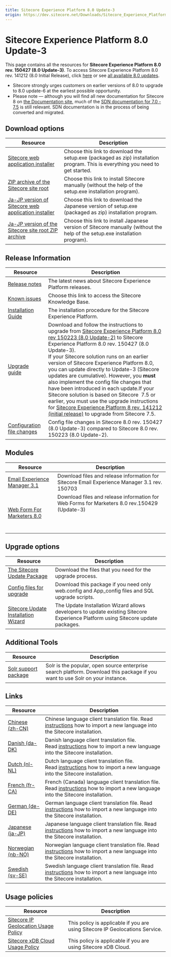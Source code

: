 ```yaml
---
title: Sitecore Experience Platform 8.0 Update-3
origin: https://dev.sitecore.net/Downloads/Sitecore_Experience_Platform/8_0/Sitecore_Experience_Platform_80_Update3.aspx
---
```


# Sitecore Experience Platform 8.0 Update-3

This page contains all the resources for **Sitecore Experience Platform 8.0 rev. 150427 (8.0 Update-3)**. To access Sitecore Experience Platform 8.0 rev. 141212 (8.0 Initial Release), click [here](/downloads/Sitecore_Experience_Platform/8_0/Sitecore_Experience_Platform_8_0) or see [all available 8.0 updates](/downloads/Sitecore_Experience_Platform/8_0).

  <Alert variant='warning' mb={4}>
    <AlertIcon />
    

-   Sitecore strongly urges customers on earlier versions of 8.0 to upgrade to 8.0 update-6 at the earliest possible opportunity.
-   Please note — although you will find all new documentation for Sitecore 8 on [the Documentation site](http://doc.sitecore.net), much of the [SDN documentation for 7.0 - 7.5](http://sdn.sitecore.net/Reference/Sitecore%207) is still relevant. SDN documentation is in the process of being converted and migrated.


  </Alert>
  

## Download options

 | Resource | Description |
 | --- | --- |
 | [Sitecore web application installer](https://sitecoredev.azureedge.net/~/media/08983194028541C78A59AE94126CAD69.ashx?date=20150430T110759) | Choose this link to download the setup.exe (packaged as zip) installation program. This is everything you need to get started. |
 | [ZIP archive of the Sitecore site root](https://sitecoredev.azureedge.net/~/media/0BD034BC3D8548F990839E1F9E6AA6A8.ashx?date=20150430T104338) | Choose this link to install Sitecore manually (without the help of the setup.exe installation program). |
 | [Ja-JP version of Sitecore web application installer](https://sitecoredev.azureedge.net/~/media/1E797143825C4B4D8EDF850BF3C4D5E6.ashx?date=20150430T111203) | Choose this link to download the Japanese version of setup.exe (packaged as zip) installation program. |
 | [Ja-JP version of the Sitecore site root ZIP archive](https://sitecoredev.azureedge.net/~/media/F87FBECD41CD46569CE96A69A936320E.ashx?date=20150430T105656) | Choose this link to install Japanese version of Sitecore manually (without the help of the setup.exe installation program). |

## Release Information

 | Resource | Description |
 | --- | --- |
 | [Release notes](/downloads/Sitecore%20Experience%20Platform/8%200/Sitecore%20Experience%20Platform%2080%20Update3/Release%20notes) | The latest news about Sitecore Experience Platform releases. |
 | [Known issues](https://kb.sitecore.net/articles/616431) | Choose this link to access the Sitecore Knowledge Base. |
 | [Installation Guide](https://sitecoredev.azureedge.net/~/media/F1BD7928631D4E39B2528912BA31ADCC.ashx?date=20201214T152323) | The installation procedure for the Sitecore Experience Platform. |
 | [Upgrade guide](https://sitecoredev.azureedge.net/~/media/AE964EC5E34846E19D9F60BC3EC27281.ashx?date=20150724T154738) | Download and follow the instructions to upgrade from [Sitecore Experience Platform 8.0 rev 150223 (8.0 Update-2)](~/link?_id=42E1129E4FFD48CEAAAA14AEC5F54F02&_z=z) to Sitecore Experience Platform 8.0 rev. 150427 (8.0 Update-3).  <br />If your Sitecore solution runs on an earlier version of Sitecore Experience Platform 8.0, you can update directly to Update-3 (Sitecore updates are cumulative). However, you **must** also implement the config file changes that have been introduced in each update.If your Sitecore solution is based on Sitecore  7.5 or earlier, you must use the upgrade instructions for [Sitecore Experience Platform 8 rev. 141212 (initial release)](~/link?_id=BBE8D6E386894D049A594D5814F53020&_z=z) to upgrade from Sitecore 7.5.  <br /> |
 | [Configuration file changes](https://sitecoredev.azureedge.net/~/media/3886B6F348CE4D5CBF7E2FE583F42692.ashx?date=20151210T110855) | Config file changes in Sitecore 8.0 rev. 150427 (8.0 Update-3) compared to Sitecore 8.0 rev. 150223 (8.0 Update-2). |

## Modules

 | Resource | Description |
 | --- | --- |
 | [Email Experience Manager 3.1](/downloads/Email%20Experience%20Manager/Email%20Experience%20Manager%2031/Email%20Experience%20Manager%2031%20Initial%20Release) | Download files and release information for Sitecore Email Experience Manager 3.1 rev. 150703 |
 | [Web Form For Marketers 8.0](/downloads/Web%20Forms%20For%20Marketers/Web%20Forms%20for%20Marketers%2080/Web%20Forms%20for%20Marketers%2080%20Update3) | Download files and release information for Web Forms for Marketers 8.0 rev.150429 (Update-3)  <br />  <br />  <br />  |

## Upgrade options

 | Resource | Description |
 | --- | --- |
 | [The Sitecore Update Package](https://sitecoredev.azureedge.net/~/media/FD9612CB202B4012BA8D1E032094BBAA.ashx?date=20150430T160734) | Download the files that you need for the upgrade process. |
 | [Config files for upgrade](https://sitecoredev.azureedge.net/~/media/1E7B9C67D6D34A709F5EC9DE1F9F63E5.ashx?date=20150608T113205) | Download this package if you need only web.config and App_config files and SQL upgrade scripts. |
 | [Sitecore Update Installation Wizard](https://sitecoredev.azureedge.net/~/media/917C229F0188454685A351F54D1C0337.ashx?date=20150629T130614) | The Update Installation Wizard allows developers to update existing Sitecore Experience Platform using Sitecore update packages. |

## Additional Tools

 | Resource | Description |
 | --- | --- |
 | [Solr support package](https://sitecoredev.azureedge.net/~/media/42D03DB6E757458C918A5CA3362D9206.ashx?date=20150430T151158) | Solr is the popular, open source enterprise search platform. Download this package if you want to use Solr on your instance. |

## Links

 | Resource | Description |
 | --- | --- |
 | [Chinese (zh-CN)](https://sitecoredev.azureedge.net/~/media/E9705F754F0C4212AFCA00D1208782BA.ashx?date=20150211T114824) | Chinese language client translation file. Read [instructions](~/link?_id=A389FE1B59724AB08B57D1A9E526850A&_z=z) how to import a new language into the Sitecore installation. |
 | [Danish (da-DK)](https://sitecoredev.azureedge.net/~/media/0B8A4A61BEF147C4A445496F047999AF.ashx?date=20150429T142044) | Danish language client translation file. Read [instructions](~/link?_id=A389FE1B59724AB08B57D1A9E526850A&_z=z) how to import a new language into the Sitecore installation. |
 | [Dutch (nl-NL)](https://sitecoredev.azureedge.net/~/media/90E8284CCDDE47C0A8BFA859ECC52BCE.ashx?date=20150422T153631) | Dutch language client translation file. Read [instructions](~/link?_id=A389FE1B59724AB08B57D1A9E526850A&_z=z) how to import a new language into the Sitecore installation.  <br /> |
 | [French (fr-CA)](https://sitecoredev.azureedge.net/~/media/7733843AE3294C868941EEE726099463.ashx?date=20151119T131838) | French (Canada) language client translation file. Read [instructions](~/link?_id=A389FE1B59724AB08B57D1A9E526850A&_z=z) how to import a new language into the Sitecore installation. |
 | [German (de-DE)](https://sitecoredev.azureedge.net/~/media/FEB07958C0B44F36AED56F029BC266B1.ashx?date=20150429T142104) | German language client translation file. Read [instructions](~/link?_id=A389FE1B59724AB08B57D1A9E526850A&_z=z) how to import a new language into the Sitecore installation. |
 | [Japanese (ja-JP)](https://sitecoredev.azureedge.net/~/media/E6B1D3CB674844648CE2B6D419CF7634.ashx?date=20150429T142122) | Japanese language client translation file. Read [instructions](~/link?_id=A389FE1B59724AB08B57D1A9E526850A&_z=z) how to import a new language into the Sitecore installation. |
 | [Norwegian (nb-NO)](https://sitecoredev.azureedge.net/~/media/A64C1C3087C848DC98DC8D5C330DE78D.ashx?date=20150703T134921) | Norwegian language client translation file. Read [instructions](~/link?_id=A389FE1B59724AB08B57D1A9E526850A&_z=z) how to import a new language into the Sitecore installation. |
 | [Swedish (sv-SE)](https://sitecoredev.azureedge.net/~/media/CBA2375404C0478CABF4BFC325C09C88.ashx?date=20150624T102213) | Swedish language client translation file. Read [instructions](~/link?_id=A389FE1B59724AB08B57D1A9E526850A&_z=z) how to import a new language into the Sitecore installation. |

## Usage policies

 | Resource | Description |
 | --- | --- |
 | [Sitecore IP Geolocation Usage Policy](/downloads/Sitecore%20Experience%20Platform/Sitecore%20IP%20Geolocation%20Usage%20Policy) | This policy is applicable if you are using Sitecore IP Geolocations Service. |
 | [Sitecore xDB Cloud Usage Policy](/downloads/Sitecore%20Experience%20Platform/Sitecore%20xDB%20Cloud%20Usage%20Policy) | This policy is applicable if you are using Sitecore xDB Cloud. |